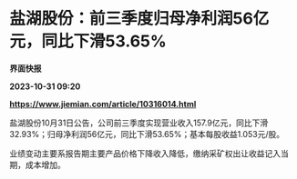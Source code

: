 # 盐湖股份：前三季度归母净利润56亿元，同比下滑53.65%
**界面快报**

**2023-10-31 09:20**

**https://www.jiemian.com/article/10316014.html**

盐湖股份10月31日公告，公司前三季度实现营业收入157.9亿元，同比下滑32.93%；归母净利润56亿元，同比下滑53.65%；基本每股收益1.053元/股。

业绩变动主要系报告期主要产品价格下降收入降低，缴纳采矿权出让收益记入当期，成本增加。